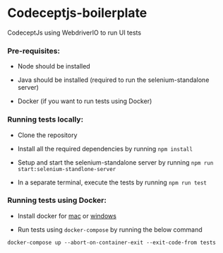 # Codeceptjs-boilerplate

CodeceptJs using WebdriverIO to run UI tests

### **Pre-requisites:**

- Node should be installed

- Java should be installed (required to run the selenium-standalone server)

- Docker (if you want to run tests using Docker)

### **Running tests locally:**

- Clone the repository

- Install all the required dependencies by running `npm install`

- Setup and start the selenium-standalone server by running `npm run start:selenium-standlone-server`

- In a separate terminal, execute the tests by running `npm run test`

### **Running tests using Docker:**

- Install docker for [mac](https://docs.docker.com/docker-for-mac/) or [windows](https://docs.docker.com/docker-for-windows/)

- Run tests using `docker-compose` by running the below command
```
docker-compose up --abort-on-container-exit --exit-code-from tests
```